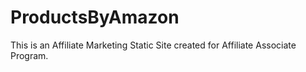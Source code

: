 # ProductsByAmazon
This is an Affiliate Marketing Static Site created for Affiliate Associate Program.
